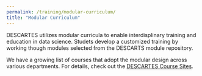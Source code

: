 ```yaml
---
permalink: /training/modular-curriculum/
title: "Modular Curriculum"
---
```


DESCARTES utilizes modular curricula to enable interdisplinary training and education in data science. Studets develop a customized training by working though modules selected from the DESCARTS module repository.

We have a growing list of courses that adopt the modular design across various departments. For details, check out the [DESCARTES Course Sites](https://descartes.manoa.hawaii.edu/descartes-modules/course-sites/). 

<!--
A sample curriculum looks as follows:

<figure style="text-align: center;">
  <img src="/assets/images/NRT_student_curriculum_sample.png" alt="A Sample NRT Student Curriculum" width="1000">
</figure>

<iframe style="width: 100%; height: 500px;" src="https://descartes.manoa.hawaii.edu/descartes-modules/"></iframe>
-->
